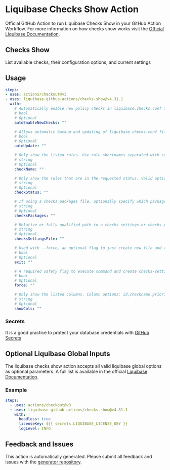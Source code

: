 # Liquibase Checks Show Action
Official GitHub Action to run Liquibase Checks Show in your GitHub Action Workflow. For more information on how checks show works visit the [Official Liquibase Documentation](https://docs.liquibase.com/commands/home.html).
## Checks Show
List available checks, their configuration options, and current settings
## Usage
```yaml
steps:
- uses: actions/checkout@v3
- uses: liquibase-github-actions/checks-show@v4.31.1
  with:
    # Automatically enable new policy checks in liquibase.checks.conf file when they are available. Options: [true|false]
    # bool
    # Optional
    autoEnableNewChecks: ""

    # Allows automatic backup and updating of liquibase.checks.conf file when new policy checks are available, or for file format changes. Options: [on|off]
    # bool
    # Optional
    autoUpdate: ""

    # Only show the listed rules. Use rule shortnames separated with commas to list all required rules. Checks to exclude can be prefixed with the ! character. Use "all", to select all the rules (used by default, if the parameter isn"t set).
    # string
    # Optional
    checkName: ""

    # Only show the rules that are in the requested status. Valid options are "enabled","disabled", or "all"
    # string
    # Optional
    checkStatus: ""

    # If using a checks packages file, optionally specify which packages should be run from the file as a comma separated list.
    # string
    # Optional
    checksPackages: ""

    # Relative or fully qualified path to a checks settings or checks package file for checks execution
    # string
    # Optional
    checksSettingsFile: ""

    # Used with --force, an optional flag to just create new file and then exit command
    # bool
    # Optional
    exit: ""

    # A required safety flag to execute command and create checks-settings-file as written
    # bool
    # Optional
    force: ""

    # Only show the listed columns. Column options: id,checkname,priority,shortname,scope,type,status,severity,customization,description,file. Use commas to separate column names. Use "all" to select all the columns.
    # string
    # Optional
    showCols: ""

```

### Secrets
It is a good practice to protect your database credentials with [GitHub Secrets](https://docs.github.com/en/actions/security-guides/encrypted-secrets)

## Optional Liquibase Global Inputs
The liquibase checks show action accepts all valid liquibase global options as optional parameters. A full list is available in the official [Liquibase Documentation](https://docs.liquibase.com/parameters/command-parameters.html).

### Example
```yaml
steps:
  - uses: actions/checkout@v3
  - uses: liquibase-github-actions/checks-show@v4.31.1
    with:
      headless: true
      licenseKey: ${{ secrets.LIQUIBASE_LICENSE_KEY }}
      logLevel: INFO
```

## Feedback and Issues
This action is automatically generated. Please submit all feedback and issues with the [generator repository](https://github.com/liquibase/github-action-generator/issues).
